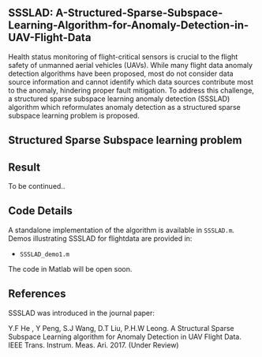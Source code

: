 ##  SSSLAD: A-Structured-Sparse-Subspace-Learning-Algorithm-for-Anomaly-Detection-in-UAV-Flight-Data

Health status monitoring of flight-critical sensors is crucial to the flight safety of unmanned aerial vehicles (UAVs). While many flight data anomaly detection algorithms have been proposed, most do not consider data source information and cannot identify which data sources contribute most to the anomaly, hindering proper fault mitigation. To address this challenge, a structured sparse subspace learning anomaly detection (SSSLAD) algorithm which reformulates anomaly detection as a structured sparse subspace learning problem is proposed.

## Structured Sparse Subspace learning problem


## Result
To be continued..

## Code Details
A standalone implementation of the algorithm is available in `SSSLAD.m`.
Demos illustrating SSSLAD for flightdata are provided in:
* `SSSLAD_demo1.m`

The code in Matlab will be open soon.

## References
SSSLAD was introduced in the journal paper:

Y.F He , Y Peng, S.J Wang, D.T Liu, P.H.W Leong. A Structural Sparse Subspace Learning algorithm for Anomaly Detection in UAV Flight Data. IEEE Trans. Instrum. Meas. Ari. 2017. (Under Review)
